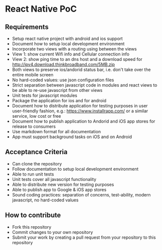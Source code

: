# React Native PoC

## Requirements

* Setup react native project with android and ios support
* Document how to setup local development environment
* Incorporate two views with a routing using between the views
* View 1: show current Wifi info and Cellular connection info
* View 2: show ping time to an dns host and a download speed for http://ipv4.download.thinkbroadband.com/5MB.zip
* Both views to preserve ios/andorid status bar, i.e. don't take over the entire mobile screen
* No hard-coded values: use json configuration files
* Strict separation between javascript code in modules and react views to be able to re-use javascript from other views
* Unit tests for javascript modules
* Package the application for ios and for android
* Document how to distribute application for testing purposes in user user-friendly fashion, e.g.: https://www.installrapp.com/ or a similar service, low cost or free
* Document how to publish application to Andorid and iOS app stores for release to consumers
* Use markdown format for all documentation
* App must support background tasks on iOS and on Android


## Acceptance Criteria

* Can clone the repository
* Follow documentation to setup local development environment
* Able to run unit tests
* Unit tests cover all javascript functionality
* Able to distribute new version for testing purposes
* Able to publish app to Google & iOS app stores
* Sound coding practices: separation of concerns, test-ability, modern javascript, no hard-coded values

## How to contribute

* Fork this repository
* Commit changes to your own repository
* Submit your work by creating a pull request from your repository to this repository
